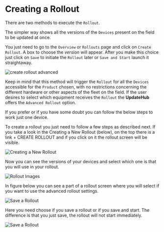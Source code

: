 # Creating a Rollout

There are two methods to execute the `Rollout`.

The simpler way shows all the versions of the `Devices` present on the field to be updated at once.

You just need to go to the `Overview` or `Rollouts` page and click on `Create Rollout`. A box to choose the *version* will appear. After you make this choice just click on `Save` to initiate the `Rollout` later or `Save and Start` launch it straightaway.

![create rollout advanced](../../.gitbook/assets/createRollout.png)

Keep in mind that this method will trigger the `Rollout` for all the `Devices` accessible for the `Product` chosen, with no restrictions concerning the different hardware or other aspects of the fleet on the field. If the user desires to select which equipment receives the `Rollout` the **UpdateHub** offers the `Advanced Rollout` option.

If you prefer or if you have some doubt you can follow the below steps to work just one device.

To create a rollout you just need to follow a few steps as described next. If you take a look in the Creating a New Rollout \(below\), on the top there is a link + CREATE ROLLOUT and if you click on it the rollout screen will be visible.  


![Creating a New Rollout](../../.gitbook/assets/rolloutcreating1.png)

Now you can see the versions of your devices and select which one is that you will use in your rollout.

![Rollout Images](../../.gitbook/assets/rolloutcreate2.png)

In figure below you can see a part of a rollout screen where you will select if you want to use the advanced rollout settings.

![Save a Rollout](../../.gitbook/assets/rolloutcreating3.png)

Here you need choose if you save a rollout or if you save and start. The difference is that you just save, the rollout will not start immediately.

![Save a Rollout](../../.gitbook/assets/rolloutcreating4.png)
